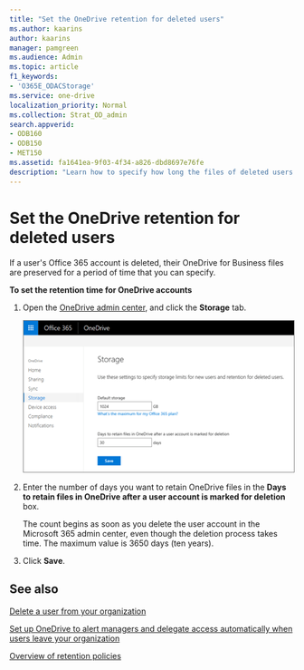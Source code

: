 ```yaml
---
title: "Set the OneDrive retention for deleted users"
ms.author: kaarins
author: kaarins
manager: pamgreen
ms.audience: Admin
ms.topic: article
f1_keywords:
- 'O365E_ODACStorage'
ms.service: one-drive
localization_priority: Normal
ms.collection: Strat_OD_admin
search.appverid:
- ODB160
- ODB150
- MET150
ms.assetid: fa1641ea-9f03-4f34-a826-dbd8697e76fe
description: "Learn how to specify how long the files of deleted users are preserved using the OneDrive admin center. "
---
```


# Set the OneDrive retention for deleted users

If a user's Office 365 account is deleted, their OneDrive for Business files are preserved for a period of time that you can specify.
  
 **To set the retention time for OneDrive accounts**
  
1. Open the [OneDrive admin center](https://admin.onedrive.com/?v=StorageSettings), and click the **Storage** tab. 
    
    ![The Storage tab of the OneDrive admin center](media/15942b88-2f71-4c85-87ec-eb14b88f8f93.png)
  
2. Enter the number of days you want to retain OneDrive files in the **Days to retain files in OneDrive after a user account is marked for deletion** box. 
    
    The count begins as soon as you delete the user account in the Microsoft 365 admin center, even though the deletion process takes time. The maximum value is 3650 days (ten years).
    
3. Click **Save**.
    
## See also

[Delete a user from your organization](/office365/admin/add-users/delete-a-user?redirectSourcePath=%252farticle%252fD5155593-3BAC-4D8D-9D8B-F4513A81479E&view=o365-worldwide)
  
[Set up OneDrive to alert managers and delegate access automatically when users leave your organization](http://go.microsoft.com/fwlink/p/?LinkId=798417&amp;clcid=0x409)
  
[Overview of retention policies](/office365/securitycompliance/retention-policies?redirectSourcePath=%252farticle%252f5e377752-700d-4870-9b6d-12bfc12d2423)


